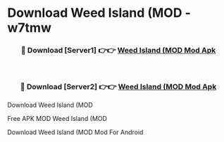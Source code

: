 # Download Weed Island (MOD - w7tmw



<div align="center">
<h3>🔴 Download [Server1] 👉👉 <a href="https://momento.my/?title=Weed_Island_(MOD">Weed Island (MOD Mod Apk</a></h3><br>

<h3>🔴 Download [Server2] 👉👉 <a href="https://momento.my/?title=Weed_Island_(MOD">Weed Island (MOD Mod Apk</a></h3>
</div>



Download Weed Island (MOD 

Free APK MOD Weed Island (MOD 

Download Weed Island (MOD Mod For Android
